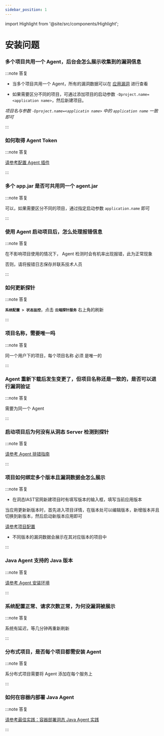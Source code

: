 ```yaml
---
sidebar_position: 1
---
```


import Highlight from '@site/src/components/Highlight';

# 安装问题

### 多个项目共用一个 Agent，后台会怎么展示收集到的漏洞信息

:::note 答复

  * 当多个项目共用一个 Agent，所有的漏洞数据可以在 [应用漏洞](../../operation/vul-management) 进行查看

  * 如果需要区分不同的项目，可通过添加项目的启动参数 `-Dproject.name=<application name>`，然后新建项目。

  *项目名与参数 `-Dproject.name=<applicatin name>` 中的 `application name` 一致即可*

:::

### 如何取得 Agent Token

:::note 答复

  [请参考配置 Agent 插件](../../getting-started/agent/plugin/java-agent-idea#配置插件)


:::


### 多个 app.jar 是否可共用同一个 agent.jar 

:::note 答复

  可以，如果需要区分不同的项目，通过指定启动参数 `application.name` 即可

:::


### 使用 Agent 启动项目后，怎么处理报错信息

:::note 答复

  在不影响项目使用的情况下， Agent 检测时会有机率出现报错，此为正常现象

  否则，请将报错日志保存并联系技术人员

:::


### 如何更新探针

:::note 答复

   **`系统配置 > 状态监控`**，点击 **`云端探针服务`** 右上角的刷新

:::


### 项目名称，需要唯一吗

:::note 答复

  同一个用户下的项目，每个项目名称 <Highlight color="#E3242B">必须</Highlight> 是唯一的

:::


### Agent 重新下载后发生变更了，但项目名称还是一致的，是否可以进行漏洞验证

:::note 答复

  需要为同一个 Agent

:::


### 启动项目后为何没有从洞态 Server 检测到探针

:::note 答复

  [请参考 Agent 排错指南](../../getting-started/agent/agent-troubleshooting)

:::


### 项目如何绑定多个版本且漏洞数据会怎么展示
 
:::note 答复

 * 在洞态IAST官网新建项目时有填写版本的输入框，填写当前应用版本

 当应用更新新版本时，首先进入项目详情，在版本处可以编辑版本，新增版本并且切换到新版本，然后启动新版本应用即可

 [请参考项目配置](../../operation/application-management#新建项目)

 * 不同版本的漏洞数据会展示在其对应版本的项目中

:::


### Java Agent 支持的 Java 版本

:::note 答复

  [请参考 Agent 安装环境 ](../../getting-started/agent/install-java-agent#安装环境")

:::


### 系统配置正常、请求次数正常，为何没漏洞被展示

:::note 答复

  系统有延迟，等几分钟再重新刷新

:::

### 分布式项目，是否每个项目都需安装 Agent 

:::note 答复

  系分布式项目需要将 Agent 添加在每个服务上

:::

### 如何在容器内部署 Java Agent

:::note 答复

  [请参考最佳实践：容器部署洞态 Java Agent 实践](https://i0x0fy4ibf.feishu.cn/docs/doccnaKOEdFxTQnydHTuLBS5OIg)

:::
